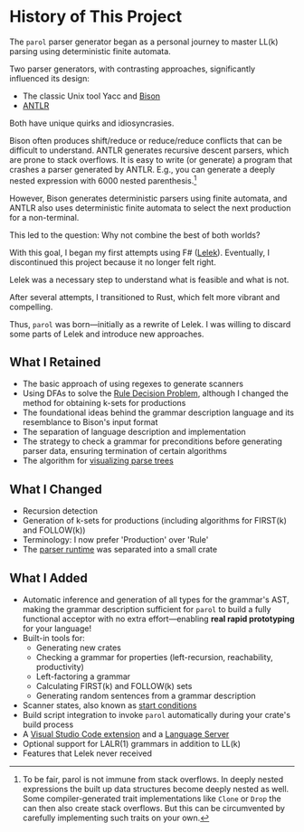 # History of This Project

The `parol` parser generator began as a personal journey to master LL(k) parsing using deterministic
finite automata.

Two parser generators, with contrasting approaches, significantly influenced its design:

- The classic Unix tool Yacc and [Bison](https://www.gnu.org/software/bison/)
- [ANTLR](https://www.antlr.org/)

Both have unique quirks and idiosyncrasies.

Bison often produces shift/reduce or reduce/reduce conflicts that can be difficult to understand.
ANTLR generates recursive descent parsers, which are prone to stack overflows. It is easy to write
(or generate) a program that crashes a parser generated by ANTLR. E.g., you can generate a deeply
nested expression with 6000 nested parenthesis.[^1]

However, Bison generates deterministic parsers using finite automata, and ANTLR also uses
deterministic finite automata to select the next production for a non-terminal.

This led to the question: Why not combine the best of both worlds?

With this goal, I began my first attempts using F# ([Lelek](https://github.com/jsinger67/Lelek)).
Eventually, I discontinued this project because it no longer felt right.

Lelek was a necessary step to understand what is feasible and what is not.

After several attempts, I transitioned to Rust, which felt more vibrant and compelling.

Thus, `parol` was born—initially as a rewrite of Lelek. I was willing to discard some parts of Lelek
and introduce new approaches.

## What I Retained

- The basic approach of using regexes to generate scanners
- Using DFAs to solve the [Rule Decision Problem](https://github.com/jsinger67/Lelek/blob/master/docs/Approach.md), although I changed the method for obtaining k-sets for productions
- The foundational ideas behind the grammar description language and its resemblance to Bison's
input format
- The separation of language description and implementation
- The strategy to check a grammar for preconditions before generating parser data, ensuring
termination of certain algorithms
- The algorithm for [visualizing parse trees](https://github.com/jsinger67/id-tree-layout)

## What I Changed

- Recursion detection
- Generation of k-sets for productions (including algorithms for FIRST(k) and FOLLOW(k))
- Terminology: I now prefer 'Production' over 'Rule'
- The [parser runtime](https://github.com/jsinger67/parol_runtime) was separated into a small crate

## What I Added

- Automatic inference and generation of all types for the grammar's AST, making the grammar description sufficient for `parol` to build a fully functional acceptor with no extra effort—enabling **real rapid prototyping** for your language!
- Built-in tools for:
  - Generating new crates
  - Checking a grammar for properties (left-recursion, reachability, productivity)
  - Left-factoring a grammar
  - Calculating FIRST(k) and FOLLOW(k) sets
  - Generating random sentences from a grammar description
- Scanner states, also known as [start conditions](https://www.cs.princeton.edu/~appel/modern/c/software/flex/flex_toc.html#TOC11)
- Build script integration to invoke `parol` automatically during your crate's build process
- A [Visual Studio Code extension](https://github.com/jsinger67/parol/tree/main/tools/parol-vscode) and a [Language Server](https://github.com/jsinger67/parol/tree/main/crates/parol-ls)
- Optional support for LALR(1) grammars in addition to LL(k)
- Features that Lelek never received

[^1]: To be fair, parol is not immune from stack overflows. In deeply nested expressions the built
up data structures become deeply nested as well. Some compiler-generated trait implementations like
`Clone` or `Drop` the can then also create stack overflows. But this can be circumvented by
carefully implementing such traits on your own.